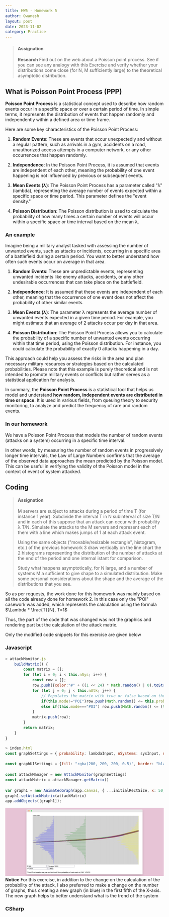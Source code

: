 ```yaml
---
title: HW5 - Homework 5
author: Owanesh
layout: post
date: 2023-11-02
category: Practice
---
```

>#### Assignation
>**Research**
>Find out on the web about a Poisson point process. See if you can see any analogy with this Exercise and verify whether your distributions come close (for N, M sufficiently large) to the theoretical asymptotic distribution.
 


## What is Poisson Point Process (PPP)
**Poisson Point Process** is a statistical concept used to describe how random events occur in a specific space or over a certain period of time. In simple terms, it represents the distribution of events that happen randomly and independently within a defined area or time frame.

Here are some key characteristics of the Poisson Point Process:

1. **Random Events**: These are events that occur unexpectedly and without a regular pattern, such as arrivals in a gym, accidents on a road, unauthorized access attempts in a computer network, or any other occurrences that happen randomly.

2. **Independence**: In the Poisson Point Process, it is assumed that events are independent of each other, meaning the probability of one event happening is not influenced by previous or subsequent events.

3. **Mean Events (λ)**: The Poisson Point Process has a parameter called "λ" (lambda), representing the average number of events expected within a specific space or time period. This parameter defines the "event density."

4. **Poisson Distribution**: The Poisson distribution is used to calculate the probability of how many times a certain number of events will occur within a specific space or time interval based on the mean λ.

### An example
Imagine being a military analyst tasked with assessing the number of unwanted events, such as attacks or incidents, occurring in a specific area of a battlefield during a certain period. You want to better understand how often such events occur on average in that area.

1. **Random Events**: These are unpredictable events, representing unwanted incidents like enemy attacks, accidents, or any other undesirable occurrences that can take place on the battlefield.

2. **Independence**: It is assumed that these events are independent of each other, meaning that the occurrence of one event does not affect the probability of other similar events.

3. **Mean Events (λ)**: The parameter λ represents the average number of unwanted events expected in a given time period. For example, you might estimate that an average of 2 attacks occur per day in that area.

4. **Poisson Distribution**: The Poisson Point Process allows you to calculate the probability of a specific number of unwanted events occurring within that time period, using the Poisson distribution. For instance, you could calculate the probability of exactly 0 attacks happening in a day.

This approach could help you assess the risks in the area and plan necessary military resources or strategies based on the calculated probabilities. Please note that this example is purely theoretical and is not intended to promote military events or conflicts but rather serves as a statistical application for analysis.


In summary, the **Poisson Point Process** is a statistical tool that helps us model and understand **how random, independent events are distributed in time or space**. It is used in various fields, from queuing theory to security monitoring, to analyze and predict the frequency of rare and random events.

### In our homework
We have a Poisson Point Process that models the number of random events (attacks on a system) occurring in a specific time interval. 

In other words, by measuring the number of random events in progressively longer time intervals, the Law of Large Numbers confirms that the average of the observed data approaches the mean predicted by the Poisson model. This can be useful in verifying the validity of the Poisson model in the context of event of system attacked. 

## Coding
>#### Assignation
>
>M servers are subject to attacks during a period of time T (for instance 1 year).
Subdivide the interval T in N subinterval of size T/N and in each of this suppose that an attack can occur with probability λ T/N.
>Simulate the attacks to the M servers and represent each of them with a line which makes jumps of 1 at each attack event.
>
>Using the same objects ("movable/resizable rectangle", histogram, etc.) of the previous homework 3 draw vertically on the line chart the 2 histograms representing the distribution of the number of attacks at the end of the period and one internal istant for comparison.
>
>Study what happens asymptotically, for N large, and a number of systems M a sufficient to give shape to
a simulated distribution. Make some personal considerations about the shape and the average of the distributions that you see.
>
So as per requests, the work done for this homework was mainly based on all the code already done for homework 2.
In this case only the "POI" casework was added, which represents the calculation using the formula $\Lambda * \frac{T}{N}, T=1$

Thus, the part of the code that was changed was not the graphics and rendering part but the calculation of the attack matrix.

Only the modified code snippets for this exercise are given below

### Javascript
```js
> attackMonitor.js
    buildMatrix() {
        const matrix = [];
        for (let i = 0; i < this.nSys; i++) {
            const row = [];
            row.push({color:"#" + ((1 << 24) * Math.random() | 0).toString(16),final:0,middle:0})
            for (let j = 0; j < this.nAtk; j++) {
                // Populates the matrix with true or false based on the attack probability
                if(this.mode!="POI")row.push(Math.random() <= this.probability ? true : false);
                else if(this.mode==="POI") row.push(Math.random() <= (this.probability*(1/j)) ? true : false);
            }
            matrix.push(row);
        }
        return matrix;
    }
}
```
```js
> index.html
const graphSettings = { probability: lambdaInput, nSystems: sysInput, nAttacks: denominatorN, mode:"POI" };

const graphUISettings = {fill: "rgba(200, 200, 200, 0.5)", border: "black", borderWidth: 2 }

const attackManager = new AttackMonitor(graphSettings)
const attackMatrix = attackManager.getMatrix()

var graph1 = new AnimatedGraph(app.canvas, { ...initialRectSize, x: 50, y: 20 }, { ...graphUISettings, label: "Poisson Graph" }, graphSettings)
graph1.setAttackMatrix(attackMatrix)
app.addObjects([graph1]);
```
![Demo_in_javascript](../assets/labs/hw5/hw5__demo_js.png)
**Notice** For this exercise, in addition to the change on the calculation of the probability of the attack, I also preferred to make a change on the number of graphs, thus creating a new graph (in blue) in the first fifth of the X-axis. The new graph helps to better understand what is the trend of the system
### CSharp
